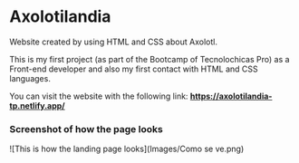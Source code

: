 # Axolotilandia

Website created by using HTML and CSS about Axolotl. 

This is my first project (as part of the Bootcamp of Tecnolochicas Pro) as a Front-end developer and also my first contact with HTML and CSS languages. 


You can visit the website with the following link: **https://axolotilandia-tp.netlify.app/**

### Screenshot of how the page looks 

![This is how the landing page looks](Images/Como se ve.png)

